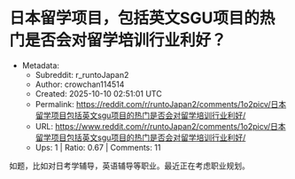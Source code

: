 # 日本留学项目，包括英文SGU项目的热门是否会对留学培训行业利好？

- Metadata:
  - Subreddit: r_runtoJapan2
  - Author: crowchan114514
  - Created: 2025-10-10 02:51:01 UTC
  - Permalink: https://reddit.com/r/runtoJapan2/comments/1o2picv/日本留学项目包括英文sgu项目的热门是否会对留学培训行业利好/
  - URL: https://www.reddit.com/r/runtoJapan2/comments/1o2picv/日本留学项目包括英文sgu项目的热门是否会对留学培训行业利好/
  - Ups: 1 | Ratio: 0.67 | Comments: 11


如题，比如对日考学辅导，英语辅导等职业。最近正在考虑职业规划。


